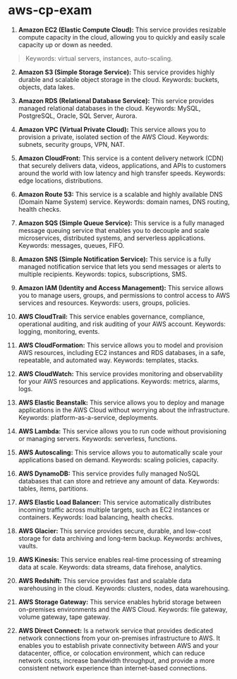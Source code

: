 # aws-cp-exam

1. **Amazon EC2 (Elastic Compute Cloud):** This service provides resizable compute capacity in the cloud, allowing you to quickly and easily scale capacity up or down as needed. 
> Keywords: virtual servers, instances, auto-scaling.

2. **Amazon S3 (Simple Storage Service):** This service provides highly durable and scalable object storage in the cloud. Keywords: buckets, objects, data lakes.

3. **Amazon RDS (Relational Database Service):** This service provides managed relational databases in the cloud. Keywords: MySQL, PostgreSQL, Oracle, SQL Server, Aurora.

4. **Amazon VPC (Virtual Private Cloud):** This service allows you to provision a private, isolated section of the AWS Cloud. Keywords: subnets, security groups, VPN, NAT.

5. **Amazon CloudFront:** This service is a content delivery network (CDN) that securely delivers data, videos, applications, and APIs to customers around the world with low latency and high transfer speeds. Keywords: edge locations, distributions.

6. **Amazon Route 53:** This service is a scalable and highly available DNS (Domain Name System) service. Keywords: domain names, DNS routing, health checks.

7. **Amazon SQS (Simple Queue Service):** This service is a fully managed message queuing service that enables you to decouple and scale microservices, distributed systems, and serverless applications. Keywords: messages, queues, FIFO.

8. **Amazon SNS (Simple Notification Service):** This service is a fully managed notification service that lets you send messages or alerts to multiple recipients. Keywords: topics, subscriptions, SMS.

9. **Amazon IAM (Identity and Access Management):** This service allows you to manage users, groups, and permissions to control access to AWS services and resources. Keywords: users, groups, policies.

10. **AWS CloudTrail:** This service enables governance, compliance, operational auditing, and risk auditing of your AWS account. Keywords: logging, monitoring, events.

11. **AWS CloudFormation:** This service allows you to model and provision AWS resources, including EC2 instances and RDS databases, in a safe, repeatable, and automated way. Keywords: templates, stacks.

12. **AWS CloudWatch:** This service provides monitoring and observability for your AWS resources and applications. Keywords: metrics, alarms, logs.

13. **AWS Elastic Beanstalk:** This service allows you to deploy and manage applications in the AWS Cloud without worrying about the infrastructure. Keywords: platform-as-a-service, deployments.

14. **AWS Lambda:** This service allows you to run code without provisioning or managing servers. Keywords: serverless, functions.

15. **AWS Autoscaling:** This service allows you to automatically scale your applications based on demand. Keywords: scaling policies, capacity.

16. **AWS DynamoDB:** This service provides fully managed NoSQL databases that can store and retrieve any amount of data. Keywords: tables, items, partitions.

17. **AWS Elastic Load Balancer:** This service automatically distributes incoming traffic across multiple targets, such as EC2 instances or containers. Keywords: load balancing, health checks.

18. **AWS Glacier:** This service provides secure, durable, and low-cost storage for data archiving and long-term backup. Keywords: archives, vaults.

19. **AWS Kinesis:** This service enables real-time processing of streaming data at scale. Keywords: data streams, data firehose, analytics.

20. **AWS Redshift:** This service provides fast and scalable data warehousing in the cloud. Keywords: clusters, nodes, data warehousing.

21. **AWS Storage Gateway:** This service enables hybrid storage between on-premises environments and the AWS Cloud. Keywords: file gateway, volume gateway, tape gateway.

22. **AWS Direct Connect:** Is a network service that provides dedicated network connections from your on-premises infrastructure to AWS. It enables you to establish private connectivity between AWS and your datacenter, office, or colocation environment, which can reduce network costs, increase bandwidth throughput, and provide a more consistent network experience than internet-based connections.
